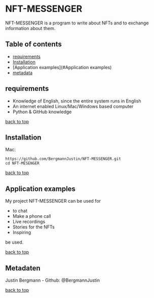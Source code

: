 # NFT-MESSENGER
NFT-MESSENGER is a program to write about NFTs and to exchange information about them.



## Table of contents

- [requirements](#requirements)
- [Installation](#Installation)
- [Application examples](#Application examples)
- [metadata](#metadata)


## requirements
- Knowledge of English, since the entire system runs in English
- An internet enabled Linux/Mac/Windows based computer
- Python & GitHub knowledge


[back to top](#NFT-MESSENGER)


## Installation

Mac:

```Shell
https://github.com/BergmannJustin/NFT-MESSENGER.git
cd NFT-MESENGER
```


[back to top](#NFT-MESSENGER)

  

## Application examples

My project NFT-MESSENGER can be used for

- to chat
- Make a phone call
- Live recordings
- Stories for the NFTs
- Inspiring

be used.


[back to top](#NFT-MESSENGER)



## Metadaten

 Justin Bergmann - Github: @BergmannJustin



[back to top](#NFT-MESSENGER)
